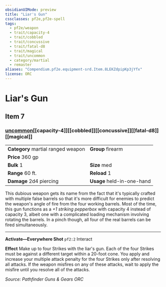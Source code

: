 ```yaml
---
obsidianUIMode: preview
title: "Liar's Gun"
cssclasses: pf2e,pf2e-spell
tags:
  - pf2e/weapon
  - trait/capacity-4
  - trait/cobbled
  - trait/concussive
  - trait/fatal-d8
  - trait/magical
  - trait/uncommon
  - category/martial
  - remaster
aliases: "Compendium.pf2e.equipment-srd.Item.8LEKZdpipKp3jYfx"
license: ORC
---
```

# Liar's Gun
## Item 7
### [uncommon](uncommon "Uncommon Rarity Trait")[[capacity-4]][[cobbled]][[concussive]][[fatal-d8]][[magical]]

|  |  |
| -- | -- |
| **Category** martial ranged weapon | **Group** firearm |
| **Price** 360 gp |  |
| **Bulk** 1 | **Size** med |
|**Range** 60 ft.| **Reload** 1|
| **Damage** 2d4 piercing  | **Usage** held-in-one-hand |



This dubious weapon gets its name from the fact that it's typically crafted with multiple false barrels so that it's more difficult for enemies to predict the weapon's angle of fire from the four working barrels. Most of the time, this gun functions as a _+1 striking pepperbox_ with capacity 4 instead of capacity 3, albeit one with a complicated loading mechanism involving rotating the barrels. In a pinch though, all four of the real barrels can be fired simultaneously.

* * *

**Activate—Everywhere Shot** `pf2:2` Interact

**Effect** Make up to four Strikes with the liar's gun. Each of the four Strikes must be against a different target within a 20-foot cone. You apply and increase your multiple attack penalty for the four Strikes only after resolving all attacks. If the weapon misfires on any of these attacks, wait to apply the misfire until you resolve all of the attacks.

*Source: Pathfinder Guns & Gears*
*ORC*